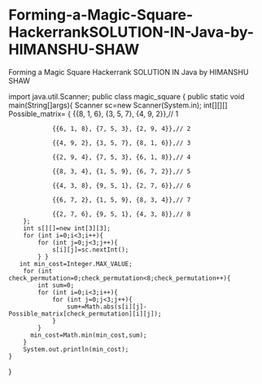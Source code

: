 # Forming-a-Magic-Square-HackerrankSOLUTION-IN-Java-by-HIMANSHU-SHAW
Forming a Magic Square Hackerrank SOLUTION IN Java by HIMANSHU SHAW

import java.util.Scanner;
public class magic_square {
    public static void main(String[]args){
        Scanner sc=new Scanner(System.in);
        int[][][] Possible_matrix= {
                {{8, 1, 6}, {3, 5, 7}, {4, 9, 2}},// 1

                {{6, 1, 8}, {7, 5, 3}, {2, 9, 4}},// 2

                {{4, 9, 2}, {3, 5, 7}, {8, 1, 6}},// 3

                {{2, 9, 4}, {7, 5, 3}, {6, 1, 8}},// 4

                {{8, 3, 4}, {1, 5, 9}, {6, 7, 2}},// 5

                {{4, 3, 8}, {9, 5, 1}, {2, 7, 6}},// 6

                {{6, 7, 2}, {1, 5, 9}, {8, 3, 4}},// 7

                {{2, 7, 6}, {9, 5, 1}, {4, 3, 8}},// 8
        };
        int s[][]=new int[3][3];
        for (int i=0;i<3;i++){
            for (int j=0;j<3;j++){
                s[i][j]=sc.nextInt();
            } }
       int min_cost=Integer.MAX_VALUE;
        for (int check_permutation=0;check_permutation<8;check_permutation++){
            int sum=0;
            for (int i=0;i<3;i++){
                for (int j=0;j<3;j++){
                    sum+=Math.abs(s[i][j]-Possible_matrix[check_permutation][i][j]);
                }
            }
          min_cost=Math.min(min_cost,sum);
        }
        System.out.println(min_cost);
    }
}

